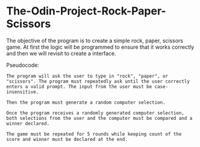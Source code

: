# The-Odin-Project-Rock-Paper-Scissors

The objective of the program is to create a simple rock, paper, scissors game. At first the logic will be programmed to ensure that it works correctly and then we will revisit to create a interface.

Pseudocode:

    The program will ask the user to type in "rock", "paper", or "scissors". The program must repeatedly ask until the user correctly enters a valid prompt. The input from the user must be case-insensitive.

    Then the program must generate a random computer selection.

    Once the program receives a randomly generated computer selection, both selections from the user and the computer must be compared and a winner declared.

    The game must be repeated for 5 rounds while keeping count of the score and winner must be declared at the end.